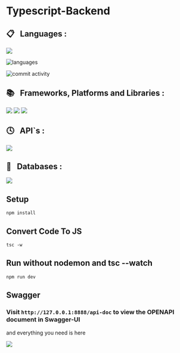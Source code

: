 # Typescript-Backend

<div>  
<h2>📋  &nbsp; Languages :</h2>
  <img src="https://img.shields.io/badge/typescript-%23007ACC.svg?style=for-the-badge&logo=typescript&logoColor=white" />
</div>

![languages](https://img.shields.io/github/languages/count/DariushJinx/Typescript-Backend)

![commit activity](https://img.shields.io/github/commit-activity/m/DariushJinx/Typescript-Backend)


<div>  
<h2>📚 &nbsp; Frameworks, Platforms and Libraries :</h2>
  <img src="https://img.shields.io/badge/node.js-6DA55F?style=for-the-badge&logo=node.js&logoColor=white" />
  <img src="https://img.shields.io/badge/express.js-%23404d59.svg?style=for-the-badge&logo=express&logoColor=%2361DAFB" />
   <img src="https://img.shields.io/badge/NPM-%23CB3837.svg?style=for-the-badge&logo=npm&logoColor=white" />
</div>

<div>
  <h2>🕓 &nbsp; API`s :</h2>
  <img src="https://img.shields.io/badge/-Swagger-%23Clojure?style=for-the-badge&logo=swagger&logoColor=white" />
</div>

 <div>
   <h2>💾 &nbsp; Databases :</h2>
   <img src="https://img.shields.io/badge/MongoDB-%234ea94b.svg?style=for-the-badge&logo=mongodb&logoColor=white" />
</div>

##

## Setup

```
npm install
```

## Convert Code To JS

```
tsc -w
```

## Run without nodemon and tsc --watch
```
npm run dev
```

## Swagger

### Visit ```http://127.0.0.1:8888/api-doc``` to view the OPENAPI document in Swagger-UI

<span> and everything you need is here </span>

<img src="https://doc.cuba-platform.com/manual-7.0/img/swagger_crud.png" />

